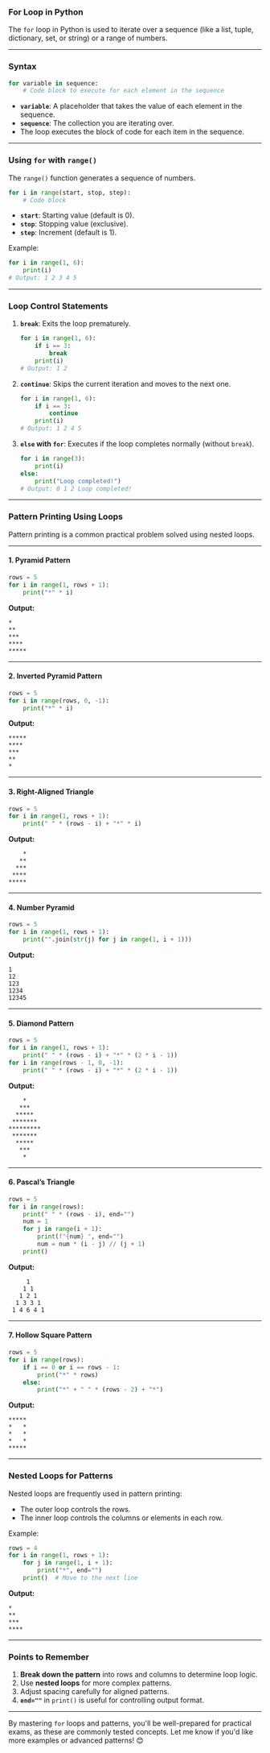 ### **For Loop in Python**

The `for` loop in Python is used to iterate over a sequence (like a list, tuple, dictionary, set, or string) or a range of numbers.

---

### **Syntax**
```python
for variable in sequence:
    # Code block to execute for each element in the sequence
```

- **`variable`**: A placeholder that takes the value of each element in the sequence.
- **`sequence`**: The collection you are iterating over.
- The loop executes the block of code for each item in the sequence.

---

### **Using `for` with `range()`**
The `range()` function generates a sequence of numbers.
```python
for i in range(start, stop, step):
    # Code block
```

- **`start`**: Starting value (default is 0).
- **`stop`**: Stopping value (exclusive).
- **`step`**: Increment (default is 1).

Example:
```python
for i in range(1, 6):
    print(i)
# Output: 1 2 3 4 5
```

---

### **Loop Control Statements**
1. **`break`**: Exits the loop prematurely.
   ```python
   for i in range(1, 6):
       if i == 3:
           break
       print(i)
   # Output: 1 2
   ```

2. **`continue`**: Skips the current iteration and moves to the next one.
   ```python
   for i in range(1, 6):
       if i == 3:
           continue
       print(i)
   # Output: 1 2 4 5
   ```

3. **`else` with `for`**: Executes if the loop completes normally (without `break`).
   ```python
   for i in range(3):
       print(i)
   else:
       print("Loop completed!")
   # Output: 0 1 2 Loop completed!
   ```

---

### **Pattern Printing Using Loops**
Pattern printing is a common practical problem solved using nested loops.

---

#### **1. Pyramid Pattern**
```python
rows = 5
for i in range(1, rows + 1):
    print("*" * i)
```
**Output:**
```
*
**
***
****
*****
```

---

#### **2. Inverted Pyramid Pattern**
```python
rows = 5
for i in range(rows, 0, -1):
    print("*" * i)
```
**Output:**
```
*****
****
***
**
*
```

---

#### **3. Right-Aligned Triangle**
```python
rows = 5
for i in range(1, rows + 1):
    print(" " * (rows - i) + "*" * i)
```
**Output:**
```
    *
   **
  ***
 ****
*****
```

---

#### **4. Number Pyramid**
```python
rows = 5
for i in range(1, rows + 1):
    print("".join(str(j) for j in range(1, i + 1)))
```
**Output:**
```
1
12
123
1234
12345
```

---

#### **5. Diamond Pattern**
```python
rows = 5
for i in range(1, rows + 1):
    print(" " * (rows - i) + "*" * (2 * i - 1))
for i in range(rows - 1, 0, -1):
    print(" " * (rows - i) + "*" * (2 * i - 1))
```
**Output:**
```
    *
   ***
  *****
 *******
*********
 *******
  *****
   ***
    *
```

---

#### **6. Pascal’s Triangle**
```python
rows = 5
for i in range(rows):
    print(" " * (rows - i), end="")
    num = 1
    for j in range(i + 1):
        print(f"{num} ", end="")
        num = num * (i - j) // (j + 1)
    print()
```
**Output:**
```
     1 
    1 1 
   1 2 1 
  1 3 3 1 
 1 4 6 4 1 
```

---

#### **7. Hollow Square Pattern**
```python
rows = 5
for i in range(rows):
    if i == 0 or i == rows - 1:
        print("*" * rows)
    else:
        print("*" + " " * (rows - 2) + "*")
```
**Output:**
```
*****
*   *
*   *
*   *
*****
```

---

### **Nested Loops for Patterns**
Nested loops are frequently used in pattern printing:
- The outer loop controls the rows.
- The inner loop controls the columns or elements in each row.

Example:
```python
rows = 4
for i in range(1, rows + 1):
    for j in range(1, i + 1):
        print("*", end="")
    print()  # Move to the next line
```
**Output:**
```
*
**
***
****
```

---

### **Points to Remember**
1. **Break down the pattern** into rows and columns to determine loop logic.
2. Use **nested loops** for more complex patterns.
3. Adjust spacing carefully for aligned patterns.
4. **`end=""`** in `print()` is useful for controlling output format.

---

By mastering `for` loops and patterns, you'll be well-prepared for practical exams, as these are commonly tested concepts. Let me know if you'd like more examples or advanced patterns! 😊